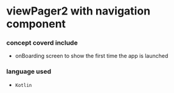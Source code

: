 # viewPager2 with navigation component

###  concept coverd include

* onBoarding screen to show the first time the app is launched
### language used
* ` Kotlin `
